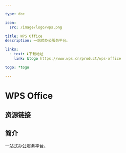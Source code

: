 ```yaml
---

type: doc

icon:
  src: /image/logo/wps.png

title: WPS Office
description: 一站式办公服务平台。

links:
  - text: ⏬下载地址
    link: &togo https://www.wps.cn/product/wps-office

togo: *togo

---
```


<ShowLogo />

# WPS Office

<ShowBreadcrumb />

## 资源链接

<ShowLinks />

## 简介

一站式办公服务平台。